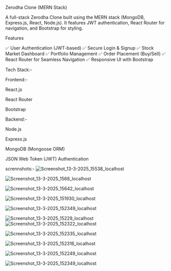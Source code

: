 Zerodha Clone (MERN Stack)

A full-stack Zerodha Clone built using the MERN stack (MongoDB, Express.js, React, Node.js). It features JWT authentication, React Router for navigation, and Bootstrap for styling.

Features

✅ User Authentication (JWT-based)
✅ Secure Login & Signup
✅ Stock Market Dashboard
✅ Portfolio Management
✅ Order Placement (Buy/Sell)
✅ React Router for Seamless Navigation
✅ Responsive UI with Bootstrap

Tech Stack:-

Frontend:-

React.js

React Router

Bootstrap


Backend:-

Node.js

Express.js

MongoDB (Mongoose ORM)

JSON Web Token (JWT) Authentication

scrennshots:-
![Screenshot_13-3-2025_15538_localhost](https://github.com/user-attachments/assets/16adaaee-9b43-4149-9eb0-686e4c620112)

![Screenshot_13-3-2025_1568_localhost](https://github.com/user-attachments/assets/a76f881f-00ff-4e96-9ecc-52c8fee48e50)

![Screenshot_13-3-2025_15642_localhost](https://github.com/user-attachments/assets/fe233ab3-c3b9-439d-83e4-97deb417ad92)

![Screenshot_13-3-2025_151930_localhost](https://github.com/user-attachments/assets/31a568d7-8711-4496-a134-166a82af2207)

![Screenshot_13-3-2025_152349_localhost](https://github.com/user-attachments/assets/38e37faa-4001-4149-aaba-74665f4c6264)


![Screenshot_13-3-2025_15229_localhost](https://github.com/user-attachments/assets/c8ab3172-51a3-44ac-b547-66434c1e8a3c)
![Screenshot_13-3-2025_152322_localhost](https://github.com/user-attachments/assets/b7d17e5b-2dd2-438e-b10f-22bcd517ea8a)

![Screenshot_13-3-2025_152335_localhost](https://github.com/user-attachments/assets/d406b063-12e6-4ec0-8873-67953082b9bf)

![Screenshot_13-3-2025_152316_localhost](https://github.com/user-attachments/assets/a2c30daa-ab44-4b80-8c21-aca1f7e2f7ba)


![Screenshot_13-3-2025_152249_localhost](https://github.com/user-attachments/assets/a5f15764-2c8a-4e52-a731-c92aa0402f32)

![Screenshot_13-3-2025_152349_localhost](https://github.com/user-attachments/assets/3b641d7a-9ec3-4c52-b8ee-9fee8ad96fe6)

